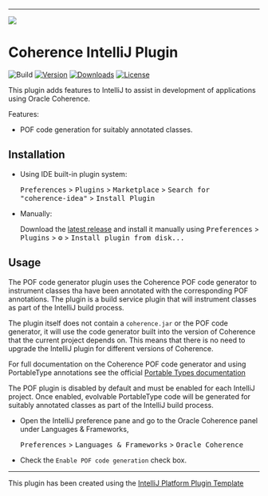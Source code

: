 <!--

  Copyright (c) 2020, 2021 Oracle and/or its affiliates.

  Licensed under the Universal Permissive License v 1.0 as shown at
  https://oss.oracle.com/licenses/upl.

-->

-----
<img src=https://oracle.github.io/coherence/assets/images/logo-red.png><img>

# Coherence IntelliJ Plugin

![Build](https://github.com/oracle/coherence-idea-plugin/workflows/Build/badge.svg)
[![Version](https://img.shields.io/jetbrains/plugin/v/com.oracle.coherence.coherence-idea.svg)](https://plugins.jetbrains.com/plugin/com.oracle.coherence.coherence-idea)
[![Downloads](https://img.shields.io/jetbrains/plugin/d/com.oracle.coherence.coherence-idea.svg)](https://plugins.jetbrains.com/plugin/com.oracle.coherence.coherence-idea)
[![License](http://img.shields.io/badge/license-UPL%201.0-blue.svg)](https://oss.oracle.com/licenses/upl/)

<!-- Plugin description -->
This plugin adds features to IntelliJ to assist in development of applications using Oracle Coherence.

Features:

* POF code generation for suitably annotated classes.

## Installation

- Using IDE built-in plugin system:
  
  <kbd>Preferences</kbd> > <kbd>Plugins</kbd> > <kbd>Marketplace</kbd> > <kbd>Search for "coherence-idea"</kbd> >
  <kbd>Install Plugin</kbd>
  
- Manually:

  Download the [latest release](https://github.com/oracle/coherence-idea-plugin/releases/latest) and install it manually using
  <kbd>Preferences</kbd> > <kbd>Plugins</kbd> > <kbd>⚙️</kbd> > <kbd>Install plugin from disk...</kbd>

## Usage

The POF code generator plugin uses the Coherence POF code generator to instrument classes tha have been annotated with
the corresponding POF annotations. The plugin is a build service plugin that will instrument classes as part of the
IntelliJ build process.

The plugin itself does not contain a `coherence.jar` or the POF code generator, it 
will use the code generator built into the version of Coherence that the current project depends on. 
This means that there is no need to upgrade the IntelliJ plugin for different versions of Coherence. 

For full documentation on the Coherence POF code generator and using PortableType annotations
see the official [Portable Types documentation](https://coherence.community/20.12/docs/#/docs/core/04_portable_types)

The POF plugin is disabled by default and must be enabled for each IntelliJ project.
Once enabled, evolvable PortableType code will be generated for suitably annotated classes as part of 
the IntelliJ build process.

* Open the IntelliJ preference pane and go to the Oracle Coherence panel under Languages & Frameworks,
  
  <kbd>Preferences</kbd> > <kbd>Languages & Frameworks</kbd> > <kbd>Oracle Coherence</kbd>

* Check the `Enable POF code generation` check box.  
                            

<!-- Plugin description end -->

---
This plugin has been created using the 
[IntelliJ Platform Plugin Template](https://github.com/JetBrains/intellij-platform-plugin-template)
